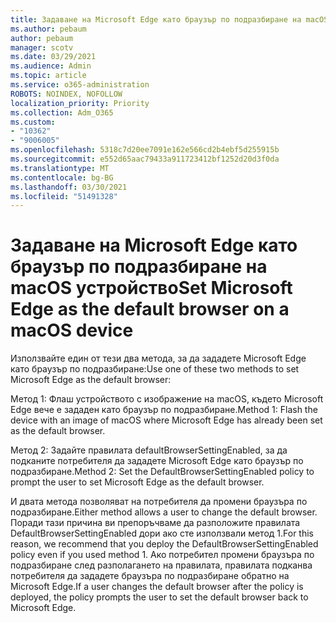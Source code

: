 ```yaml
---
title: Задаване на Microsoft Edge като браузър по подразбиране на macOS устройство
ms.author: pebaum
author: pebaum
manager: scotv
ms.date: 03/29/2021
ms.audience: Admin
ms.topic: article
ms.service: o365-administration
ROBOTS: NOINDEX, NOFOLLOW
localization_priority: Priority
ms.collection: Adm_O365
ms.custom:
- "10362"
- "9006005"
ms.openlocfilehash: 5318c7d20ee7091e162e566cd2b4ebf5d255915b
ms.sourcegitcommit: e552d65aac79433a911723412bf1252d20d3f0da
ms.translationtype: MT
ms.contentlocale: bg-BG
ms.lasthandoff: 03/30/2021
ms.locfileid: "51491328"
---
```

# <a name="set-microsoft-edge-as-the-default-browser-on-a-macos-device"></a><span data-ttu-id="71d1c-102">Задаване на Microsoft Edge като браузър по подразбиране на macOS устройство</span><span class="sxs-lookup"><span data-stu-id="71d1c-102">Set Microsoft Edge as the default browser on a macOS device</span></span>

<span data-ttu-id="71d1c-103">Използвайте един от тези два метода, за да зададете Microsoft Edge като браузър по подразбиране:</span><span class="sxs-lookup"><span data-stu-id="71d1c-103">Use one of these two methods to set Microsoft Edge as the default browser:</span></span>

<span data-ttu-id="71d1c-104">Метод 1: Флаш устройството с изображение на macOS, където Microsoft Edge вече е зададен като браузър по подразбиране.</span><span class="sxs-lookup"><span data-stu-id="71d1c-104">Method 1: Flash the device with an image of macOS where Microsoft Edge has already been set as the default browser.</span></span>

<span data-ttu-id="71d1c-105">Метод 2: Задайте правилата defaultBrowserSettingEnabled, за да подканите потребителя да зададете Microsoft Edge като браузър по подразбиране.</span><span class="sxs-lookup"><span data-stu-id="71d1c-105">Method 2: Set the DefaultBrowserSettingEnabled policy to prompt the user to set Microsoft Edge as the default browser.</span></span>

<span data-ttu-id="71d1c-106">И двата метода позволяват на потребителя да промени браузъра по подразбиране.</span><span class="sxs-lookup"><span data-stu-id="71d1c-106">Either method allows a user to change the default browser.</span></span> <span data-ttu-id="71d1c-107">Поради тази причина ви препоръчваме да разположите правилата DefaultBrowserSettingEnabled дори ако сте използвали метод 1.</span><span class="sxs-lookup"><span data-stu-id="71d1c-107">For this reason, we recommend that you deploy the DefaultBrowserSettingEnabled policy even if you used method 1.</span></span> <span data-ttu-id="71d1c-108">Ако потребител промени браузъра по подразбиране след разполагането на правилата, правилата подканва потребителя да зададете браузъра по подразбиране обратно на Microsoft Edge.</span><span class="sxs-lookup"><span data-stu-id="71d1c-108">If a user changes the default browser after the policy is deployed, the policy prompts the user to set the default browser back to Microsoft Edge.</span></span>
